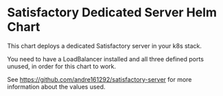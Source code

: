 # Satisfactory Dedicated Server Helm Chart

This chart deploys a dedicated Satisfactory server in your k8s stack.

You need to have a LoadBalancer installed and all three defined ports unused, 
in order for this chart to work.

See https://github.com/andre161292/satisfactory-server for more information 
about the values used.
